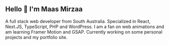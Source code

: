 ## Hello 👋 I'm Maas Mirzaa

A full stack web developer from South Australia. Specialized in React, Next.JS, TypeScript, PHP and WordPress. I am a fan on web animations and am learning Framer Motion and GSAP. Currently working on some personal projects and my portfolio site.

<!---
- 👋 Hi, I’m @mirz44
- 👀 I’m interested in ...
- 🌱 I’m currently learning ...
- 💞️ I’m looking to collaborate on ...
- 📫 How to reach me ...
--->

<!---
mirz44/mirz44 is a ✨ special ✨ repository because its `README.md` (this file) appears on your GitHub profile.
You can click the Preview link to take a look at your changes.
--->
